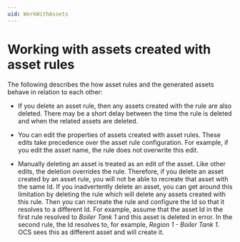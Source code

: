 ```yaml
---
uid: WorkWithAssets
---
```


# Working with assets created with asset rules<!-- There may be a better title -->

The following describes the how asset rules and the generated assets behave in relation to each other: 

- If you delete an asset rule, then any assets created with the rule are also deleted. There may be a short delay between the time the rule is deleted and when the related assets are deleted.

- You can edit the properties of assets created with asset rules. These edits take precedence over the asset rule configuration. For example, if you edit the asset name, the rule does not overwrite this edit.

- Manually deleting an asset is treated as an edit of the asset. Like other edits, the deletion overrides the rule. Therefore, if you delete an asset created by an asset rule, you will not be able to recreate that asset with the same Id.  If you inadvertently delete an asset, you can get around this limitation by deleting the rule which will delete any assets created with this rule. Then you can recreate the rule and configure the Id so that it resolves to a different Id. For example, assume that the asset Id in the first rule resolved to *Boiler Tank 1* and this asset is deleted in error. In the second rule, the Id resolves to, for example, *Region 1 - Boiler Tank 1*. OCS sees this as different  asset and will create it. 
